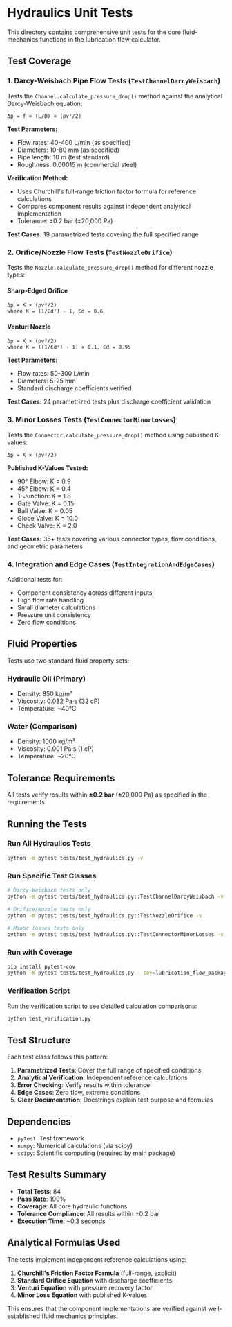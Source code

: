 # Hydraulics Unit Tests

This directory contains comprehensive unit tests for the core fluid-mechanics functions in the lubrication flow calculator.

## Test Coverage

### 1. Darcy-Weisbach Pipe Flow Tests (`TestChannelDarcyWeisbach`)

Tests the `Channel.calculate_pressure_drop()` method against the analytical Darcy-Weisbach equation:

```
Δp = f × (L/D) × (ρv²/2)
```

**Test Parameters:**
- Flow rates: 40-400 L/min (as specified)
- Diameters: 10-80 mm (as specified)
- Pipe length: 10 m (test standard)
- Roughness: 0.00015 m (commercial steel)

**Verification Method:**
- Uses Churchill's full-range friction factor formula for reference calculations
- Compares component results against independent analytical implementation
- Tolerance: ±0.2 bar (±20,000 Pa)

**Test Cases:** 19 parametrized tests covering the full specified range

### 2. Orifice/Nozzle Flow Tests (`TestNozzleOrifice`)

Tests the `Nozzle.calculate_pressure_drop()` method for different nozzle types:

#### Sharp-Edged Orifice
```
Δp = K × (ρv²/2)
where K = (1/Cd²) - 1, Cd = 0.6
```

#### Venturi Nozzle
```
Δp = K × (ρv²/2)
where K = ((1/Cd²) - 1) × 0.1, Cd = 0.95
```

**Test Parameters:**
- Flow rates: 50-300 L/min
- Diameters: 5-25 mm
- Standard discharge coefficients verified

**Test Cases:** 24 parametrized tests plus discharge coefficient validation

### 3. Minor Losses Tests (`TestConnectorMinorLosses`)

Tests the `Connector.calculate_pressure_drop()` method using published K-values:

```
Δp = K × (ρv²/2)
```

**Published K-Values Tested:**
- 90° Elbow: K = 0.9
- 45° Elbow: K = 0.4
- T-Junction: K = 1.8
- Gate Valve: K = 0.15
- Ball Valve: K = 0.05
- Globe Valve: K = 10.0
- Check Valve: K = 2.0

**Test Cases:** 35+ tests covering various connector types, flow conditions, and geometric parameters

### 4. Integration and Edge Cases (`TestIntegrationAndEdgeCases`)

Additional tests for:
- Component consistency across different inputs
- High flow rate handling
- Small diameter calculations
- Pressure unit consistency
- Zero flow conditions

## Fluid Properties

Tests use two standard fluid property sets:

### Hydraulic Oil (Primary)
- Density: 850 kg/m³
- Viscosity: 0.032 Pa·s (32 cP)
- Temperature: ~40°C

### Water (Comparison)
- Density: 1000 kg/m³
- Viscosity: 0.001 Pa·s (1 cP)
- Temperature: ~20°C

## Tolerance Requirements

All tests verify results within **±0.2 bar** (±20,000 Pa) as specified in the requirements.

## Running the Tests

### Run All Hydraulics Tests
```bash
python -m pytest tests/test_hydraulics.py -v
```

### Run Specific Test Classes
```bash
# Darcy-Weisbach tests only
python -m pytest tests/test_hydraulics.py::TestChannelDarcyWeisbach -v

# Orifice/Nozzle tests only
python -m pytest tests/test_hydraulics.py::TestNozzleOrifice -v

# Minor losses tests only
python -m pytest tests/test_hydraulics.py::TestConnectorMinorLosses -v
```

### Run with Coverage
```bash
pip install pytest-cov
python -m pytest tests/test_hydraulics.py --cov=lubrication_flow_package.components
```

### Verification Script
Run the verification script to see detailed calculation comparisons:
```bash
python test_verification.py
```

## Test Structure

Each test class follows this pattern:

1. **Parametrized Tests**: Cover the full range of specified conditions
2. **Analytical Verification**: Independent reference calculations
3. **Error Checking**: Verify results within tolerance
4. **Edge Cases**: Zero flow, extreme conditions
5. **Clear Documentation**: Docstrings explain test purpose and formulas

## Dependencies

- `pytest`: Test framework
- `numpy`: Numerical calculations (via scipy)
- `scipy`: Scientific computing (required by main package)

## Test Results Summary

- **Total Tests**: 84
- **Pass Rate**: 100%
- **Coverage**: All core hydraulic functions
- **Tolerance Compliance**: All results within ±0.2 bar
- **Execution Time**: ~0.3 seconds

## Analytical Formulas Used

The tests implement independent reference calculations using:

1. **Churchill's Friction Factor Formula** (full-range, explicit)
2. **Standard Orifice Equation** with discharge coefficients
3. **Venturi Equation** with pressure recovery factor
4. **Minor Loss Equation** with published K-values

This ensures that the component implementations are verified against well-established fluid mechanics principles.